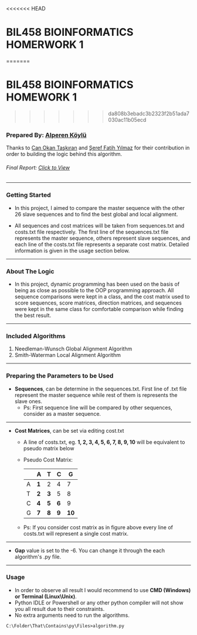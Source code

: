<<<<<<< HEAD
# BIL458 BIOINFORMATICS HOMERWORK 1
=======
# BIL458 BIOINFORMATICS HOMEWORK 1
>>>>>>> da808b3ebadc3b2323f2b51ada7030ac11b05ecd
### Prepared By: [Alperen Köylü](https://github.com/alperenkoylu "Alperen Köylü")
Thanks to [Can Okan Taşkıran](https://github.com/CantOkan "Can Okan Taşkıran") and [Şeref Fatih Yılmaz](https://github.com/sfatihyilmaz "Şeref Fatih Yılmaz") for their contribution in order to building the logic behind this algorithm.
###### Final Report: [Click to View](https://github.com/alperenkoylu/BIOINFORMATICS/blob/master/report.pdf "Click to View")
------------
### Getting Started
- In this project, I aimed to compare the master sequence with the other 26 slave sequences and to find the best global and local alignment. 

- All sequences and cost matrices will be taken from sequences.txt and costs.txt file respectively. The first line of the sequences.txt file represents the master sequence, others represent slave sequences, and each line of the costs.txt file represents a separate cost matrix. Detailed information is given in the usage section below.
------------
### About The Logic
- In this project, dynamic programming has been used on the basis of being as close as possible to the OOP programming approach. All sequence comparisons were kept in a class, and the cost matrix used to score sequences, score matrices, direction matrices, and sequences were kept in the same class for comfortable comparison while finding the best result.
------------
### Included Algorithms
1. Needleman-Wunsch Global Alignment Algorithm
1. Smith-Waterman Local Alignment Algorithm
------------
### Preparing the Parameters to be Used 
- **Sequences**, can be determine in the sequences.txt. First line of .txt file represent the master sequence while rest of them is represents the slave ones.
    - Ps: First sequence line will be compared by other sequences, consider as a master sequence.
------
- **Cost Matrices**, can be set via editing cost.txt

    - A line of costs.txt, eg. **1, 2, 3, 4, 5, 6, 7, 8, 9, 10** will be equivalent to pseudo matrix below
    
    - Pseudo Cost Matrix:
    
      |   | A | T | C | G |
      | ------------ | ------------ | ------------ | ------------ | ------------ |
      | A | **1** | 2 | 4 | 7 |
      | T | **2** | **3** | 5 | 8 |
      | C | **4** | **5** | **6** | 9 |
      | G | **7** | **8** | **9** | **10** |

    - Ps: If you consider cost matrix as in figure above every line of costs.txt will represent a single cost matrix. 
------
- **Gap** value is set to the -6. You can change it through the each algorithm's .py file.
------
### Usage
- In order to observe all result I would recommend to use **CMD (Windows) or Terminal (Linux\Unix)**.
- Python IDLE or Powershell or any other python compiler will not show you all result due to their constraints.
- No extra arguments need to run the algorithms.
```
C:\Folder\That\Contains\py\Files>algorithm.py
```
